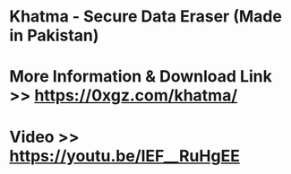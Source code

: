# Khatma - Secure Data Eraser (Made in Pakistan)

# More Information & Download Link >> https://0xgz.com/khatma/

# Video >> https://youtu.be/IEF__RuHgEE

